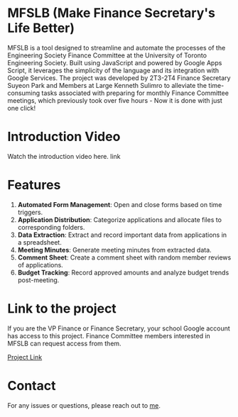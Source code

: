 # MFSLB (Make Finance Secretary's Life Better)
MFSLB is a tool designed to streamline and automate the processes of the Engineering Society Finance Committee at the University of Toronto Engineering Society. Built using JavaScript and powered by Google Apps Script, it leverages the simplicity of the language and its integration with Google Services. The project was developed by 2T3-2T4 Finance Secretary Suyeon Park and Members at Large Kenneth Sulimro to alleviate the time-consuming tasks associated with preparing for monthly Finance Committee meetings, which previously took over five hours - Now it is done with just one click!

# Introduction Video
Watch the introduction video here.
link

# Features
1. **Automated Form Management**: Open and close forms based on time triggers.
2. **Application Distribution**: Categorize applications and allocate files to corresponding folders.
3. **Data Extraction**: Extract and record important data from applications in a spreadsheet.
4. **Meeting Minutes**: Generate meeting minutes from extracted data.
5. **Comment Sheet**: Create a comment sheet with random member reviews of applications.
6. **Budget Tracking**: Record approved amounts and analyze budget trends post-meeting.

# Link to the project
If you are the VP Finance or Finance Secretary, your school Google account has access to this project. Finance Committee members interested in MFSLB can request access from them.

[Project Link](https://script.google.com/u/0/home/projects/13vFuazKy_95qw1w-bhBdJIZ-hKOiILK3uADF2UMU05AqXHDP3l9RGbfs)

# Contact
For any issues or questions, please reach out to [me](suyeon.park1216@gmail.com).
